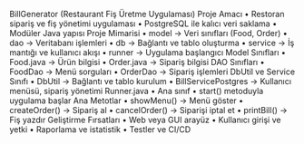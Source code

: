 BillGenerator (Restaurant Fiş Üretme Uygulaması)
Proje Amacı
• Restoran sipariş ve fiş yönetimi uygulaması
• PostgreSQL ile kalıcı veri saklama
• Modüler Java yapısı
Proje Mimarisi
• model → Veri sınıfları (Food, Order)
• dao → Veritabanı işlemleri
• db → Bağlantı ve tablo oluşturma
• service → İş mantığı ve kullanıcı akışı
• runner → Uygulama başlangıcı
Model Sınıfları
• Food.java → Ürün bilgisi
• Order.java → Sipariş bilgisi
DAO Sınıfları
• FoodDao → Menü sorguları
• OrderDao → Sipariş işlemleri
DbUtil ve Service Sınıfı
• DbUtil → Bağlantı ve tablo kurulum
• BillServicePostgres → Kullanıcı menüsü, sipariş yönetimi
Runner.java
• Ana sınıf
• start() metoduyla uygulama başlar
Ana Metotlar
• showMenu() → Menü göster
• createOrder() → Sipariş al
• cancelOrder() → Siparişi iptal et
• printBill() → Fiş yazdır
Geliştirme Fırsatları
• Web veya GUI arayüz
• Kullanıcı girişi ve yetki
• Raporlama ve istatistik
• Testler ve CI/CD
